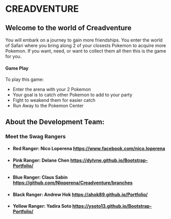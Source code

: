 # CREADVENTURE

## Welcome to the world of Creadventure
 You will embark on a journey to gain more friendships. You enter the world of Safari where you bring along 2 of your closests Pokemon to acquire more Pokemon. If you want, need, or want to collect them all then this is the game for you.

#### Game Play
To play this game:
 * Enter the arena with your 2 Pokemon
 * Your goal is to catch other Pokemon to add to your party
 * Fight to weakend them for easier catch
 * Run Away to the Pokemon Center

## About the Development Team:

### Meet the Swag Rangers

* #### Red Ranger: Nico Loperena https://www.facebook.com/nico.loperena
* #### Pink Ranger: Delane Chen https://dylvne.github.io/Bootstrap-Portfolio/
* #### Blue Ranger: Claus Sabin https://github.com/Nloperena/Creadventure/branches
* #### Black Ranger: Andrew Hok https://ahok89.github.io/Portfolio/
* #### Yellow Ranger: Yadira Soto https://ysoto13.github.io/Bootstrap-Portfolio/
